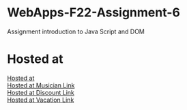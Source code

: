 # WebApps-F22-Assignment-6
Assignment introduction to Java Script and DOM
# Hosted at
[Hosted at]( https://44-563-web-apps-f22.github.io/44563-webapps-assignment-6-s555352/)<br>
[Hosted at Musician Link](musician.html)<br>
[Hosted at Discount Link](discount.html)<br>
[Hosted at Vacation Link](vacation.html)